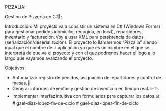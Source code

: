 PIZZALIA:

Gestión de Pizzería en C#🍕:

Introducción:
Mi proyecto va a consistir un sistema en C# (Windows Forms) para gestionar pedidos (domicilio, recogida, en local), repartidores, inventario y facturación. Voy a usar XML para persistencia de datos (serialización/deserialización). El proyecto lo llamaremos “Pizzalía” siendo igual que el nombre de la aplicación ya que es un nombre en el que se interpreta de que va el proyecto y con el que podremos hacer el logo a lo largo que vayamos avanzando el proyecto.

Objetivos: 
- Automatizar registro de pedidos, asignación de repartidores y control de mesas.🧂 
- Generar informes de ventas y gestión de inventario en tiempo real. 📈📉
- Implementar interfaz intuitiva con formularios para capturar los datos.📊
#   g a e l - d i a z - l o p e z - f i n - d e - c i c l o  
 #   g a e l - d i a z - l o p e z - f i n - d e - c i c l o  
 